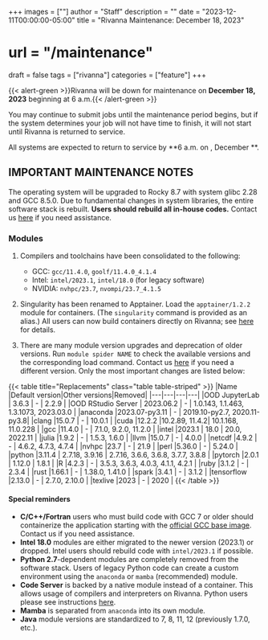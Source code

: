+++
images = [""]
author = "Staff"
description = ""
date = "2023-12-11T00:00:00-05:00"
title = "Rivanna Maintenance: December 18, 2023"
# url = "/maintenance"
draft = false
tags = ["rivanna"]
categories = ["feature"]
+++

{{< alert-green >}}Rivanna will be down for maintenance on <strong>December 18, 2023</strong> beginning at 6 a.m.{{< /alert-green >}}

You may continue to submit jobs until the maintenance period begins, but if the system determines your job will not have time to finish, it will not start until Rivanna is returned to service.

All systems are expected to return to service by **6 a.m. on , December **.

## IMPORTANT MAINTENANCE NOTES

The operating system will be upgraded to Rocky 8.7 with system glibc 2.28 and GCC 8.5.0. Due to fundamental changes in system libraries, the entire software stack is rebuilt. **Users should rebuild all in-house codes.** Contact us [here](https://www.rc.virginia.edu/form/support-request/) if you need assistance.

### Modules

1. Compilers and toolchains have been consolidated to the following:
    - GCC: `gcc/11.4.0`, `goolf/11.4.0_4.1.4` 
    - Intel: `intel/2023.1`, `intel/18.0` (for legacy software)
    - NVIDIA: `nvhpc/23.7`, `nvompi/23.7_4.1.5`

1. Singularity has been renamed to Apptainer. Load the `apptainer/1.2.2` module for containers. (The `singularity` command is provided as an alias.) All users can now build containers directly on Rivanna; see [here](/userinfo/rivanna/apptainer) for details.

1. There are many module version upgrades and deprecation of older versions. Run `module spider NAME` to check the available versions and the corresponding load command. Contact us [here](https://www.rc.virginia.edu/form/support-request/) if you need a different version. Only the most important changes are listed below:

{{< table title="Replacements" class="table table-striped" >}}
|Name       |Default version|Other versions|Removed|
|---|---|---|---|
|OOD JupyterLab | 3.6.3  | - | 2.2.9 |
|OOD RStudio Server | 2023.06.2 | - | 1.0.143, 1.1.463, 1.3.1073, 2023.03.0 |
|anaconda   |2023.07-py3.11 | - | 2019.10-py2.7, 2020.11-py3.8|
|clang      |15.0.7  | - | 10.0.1 |
|cuda       |12.2.2  |10.2.89, 11.4.2| 10.1.168, 11.0.228 |
|gcc        |11.4.0  | - | 7.1.0, 9.2.0, 11.2.0 |
|intel      |2023.1  | 18.0 | 20.0, 2022.11 |
|julia      |1.9.2   | - | 1.5.3, 1.6.0 |
|llvm       |15.0.7  | - | 4.0.0 |
|netcdf     |4.9.2   | - | 4.6.2, 4.7.3, 4.7.4 |
|nvhpc      |23.7    | - | 21.9 |
|perl       |5.36.0  | - | 5.24.0 |
|python     |3.11.4  | 2.7.18, 3.9.16 | 2.7.16, 3.6.6, 3.6.8, 3.7.7, 3.8.8 |
|pytorch    |2.0.1   | 1.12.0 | 1.8.1 |
|R          |4.2.3   | - | 3.5.3, 3.6.3, 4.0.3, 4.1.1, 4.2.1 |
|ruby       |3.1.2   | - | 2.3.4 |
|rust       |1.66.1  | - | 1.38.0, 1.41.0 |
|spark      |3.4.1   | - | 3.1.2 |
|tensorflow |2.13.0  | - | 2.7.0, 2.10.0 |
|texlive    |2023    | - | 2020  |
{{< /table >}}

#### Special reminders

- **C/C++/Fortran** users who must build code with GCC 7 or older should containerize the application starting with the [official GCC base image](https://hub.docker.com/_/gcc). Contact us if you need assistance.
- **Intel 18.0** modules are either migrated to the newer version (2023.1) or dropped. Intel users should rebuild code with `intel/2023.1` if possible.
- **Python 2.7**-dependent modules are completely removed from the software stack. Users of legacy Python code can create a custom environment using the `anaconda` or `mamba` (recommended) module.
- **Code Server** is backed by a native module instead of a container. This allows usage of compilers and interpreters on Rivanna. Python users please see instructions [here](https://www.rc.virginia.edu/userinfo/rivanna/software/code-server/#python-setup).
- **Mamba** is separated from `anaconda` into its own module.
- **Java** module versions are standardized to 7, 8, 11, 12 (previously 1.7.0, etc.).
